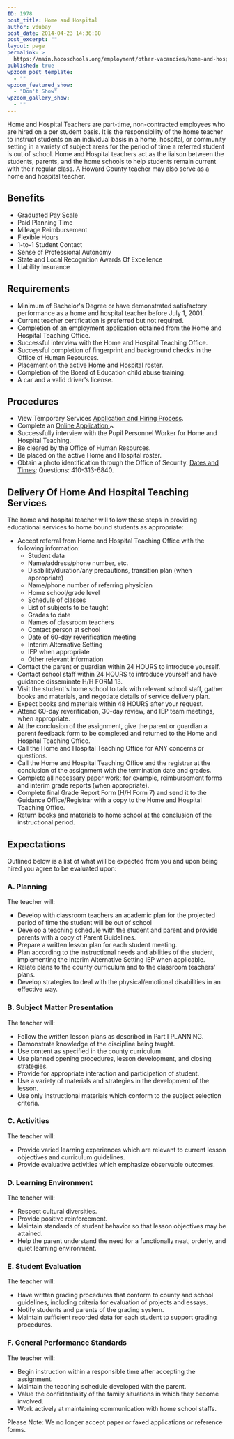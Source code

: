 ```yaml
---
ID: 1978
post_title: Home and Hospital
author: vdubay
post_date: 2014-04-23 14:36:08
post_excerpt: ""
layout: page
permalink: >
  https://main.hocoschools.org/employment/other-vacancies/home-and-hospital/
published: true
wpzoom_post_template:
  - ""
wpzoom_featured_show:
  - "Don't Show"
wpzoom_gallery_show:
  - ""
---
```

<p>Home and Hospital Teachers are part-time, non-contracted employees who are hired on a per student basis. It is the responsibility of the home teacher to instruct students on an individual basis in a home, hospital, or community setting in a variety of subject areas for the period of time a referred student is out of school. Home and Hospital teachers act as the liaison between the students, parents, and the home schools to help students remain current with their regular class. A Howard County teacher may also serve as a home and hospital teacher.</p>

<h2>Benefits</h2>
<ul>
  <li>Graduated Pay Scale</li>
  <li>Paid Planning Time</li>
  <li>Mileage Reimbursement</li>
  <li>Flexible Hours</li>
  <li>1-to-1 Student Contact</li>
  <li>Sense of Professional Autonomy</li>
  <li>State and Local Recognition Awards Of Excellence</li>
  <li>Liability Insurance</li>
</ul>

<h2>Requirements</h2>
<ul>
  <li>Minimum of Bachelor's Degree or have demonstrated satisfactory performance as a home and hospital teacher before July 1, 2001.</li>
  <li>Current teacher certification is preferred but not required.</li>
  <li>Completion of an employment application obtained from the Home and Hospital Teaching Office.</li>
  <li>Successful interview with the Home and Hospital Teaching Office.</li>
  <li>Successful completion of fingerprint and background checks in the Office of Human Resources.</li>
  <li>Placement on the active Home and Hospital roster.</li>
  <li>Completion of the Board of Education child abuse training.</li>
  <li>A car and a valid driver's license.</li>
</ul>

<h2>Procedures</h2>
<ul>
  <li>View Temporary Services <a href="hiring_temp.shtml">Application and Hiring Process</a>.</li>
  <li>Complete an <a href="http://www.applitrack.com/hcpss/onlineapp/" target="_blank">Online Application.</a><img src="/f/images/new_webpage.gif" border="0" align="bottom" width="11" height="10" alt="new webpage icon"></li>
  <li>Successfully interview with the Pupil Personnel Worker for Home and Hospital Teaching.</li>
  <li>Be cleared by the Office of Human Resources.</li>
  <li>Be placed on the active Home and Hospital roster.</li>
  <li>Obtain a photo identification through the Office of Security. <a href="/employees/photo-id/">Dates and Times</a>; Questions: 410-313-6840.</li>
</ul>

<h2>Delivery Of Home And Hospital Teaching Services</h2>
<p>The home and hospital teacher will follow these steps in providing educational services to home bound students as appropriate:</p>

<ul>
  <li>Accept referral from Home and Hospital Teaching Office with the following information:
   <ul>
    <li>Student data</li>
    <li>Name/address/phone number, etc.</li>
    <li>Disability/duration/any precautions, transition plan (when appropriate)</li>
    <li>Name/phone number of referring physician</li>
    <li>Home school/grade level</li>
    <li>Schedule of classes</li>
    <li>List of subjects to be taught</li>
    <li>Grades to date</li>
    <li>Names of classroom teachers</li>
    <li>Contact person at school</li>
    <li>Date of 60-day reverification meeting</li>
    <li>Interim Alternative Setting</li>
    <li>IEP when appropriate</li>
    <li>Other relevant information</li>
   </ul> 
  </li> 
  <li>Contact the parent or guardian within 24 HOURS to introduce yourself.</li>
  <li>Contact school staff within 24 HOURS to introduce yourself and have guidance disseminate H/H FORM 13.</li>
  <li>Visit the student's home school to talk with relevant school staff, gather books and materials, and negotiate details of service delivery plan.</li>
  <li>Expect books and materials within 48 HOURS after your request.</li>
  <li>Attend 60-day reverification, 30-day review, and IEP team meetings, when appropriate.</li>
  <li>At the conclusion of the assignment, give the parent or guardian a parent feedback form to be completed and returned to the Home and Hospital Teaching Office.</li>
  <li>Call the Home and Hospital Teaching Office for ANY concerns or questions.</li>
  <li>Call the Home and Hospital Teaching Office and the registrar at the conclusion of the assignment with the termination date and grades.</li>
  <li>Complete all necessary paper work; for example, reimbursement forms and interim grade reports (when appropriate).</li>
  <li>Complete final Grade Report Form (H/H Form 7) and send it to the Guidance Office/Registrar with a copy to the Home and Hospital Teaching Office.</li>
  <li>Return books and materials to home school at the conclusion of the instructional period.</li>
</ul>

<h2>Expectations</h2>

<p>Outlined below is a list of what will be expected from you and upon being hired you agree to be evaluated upon:</p>

<h3>A. Planning</h3>
<p>The teacher will:</p>
<ul>
  <li>Develop with classroom teachers an academic plan for the projected period of time the student will be out of school</li>
  <li>Develop a teaching schedule with the student and parent and provide parents with a copy of Parent Guidelines.</li>
  <li> Prepare a written lesson plan for each student meeting.</li>
  <li>Plan according to the instructional needs and abilities of the student, implementing the Interim Alternative Setting IEP when applicable.</li>
  <li>Relate plans to the county curriculum and to the classroom teachers' plans.</li>
  <li>Develop strategies to deal with the physical/emotional disabilities in an effective way.</li>
</ul>

<h3>B. Subject Matter Presentation</h3>
<p>The teacher will:</p>
<ul>
  <li>Follow the written lesson plans as described in Part I PLANNING.</li>
  <li>Demonstrate knowledge of the discipline being taught.</li>
  <li>Use content as specified in the county curriculum.</li>
  <li>Use planned opening procedures, lesson development, and closing strategies.</li>
  <li>Provide for appropriate interaction and participation of student.</li>
  <li>Use a variety of materials and strategies in the development of the lesson.</li>
  <li>Use only instructional materials which conform to the subject selection criteria.</li>
</ul>

<h3>C. Activities</h3>
<p>The teacher will:</p>
<ul>
  <li>Provide varied learning experiences which are relevant to current lesson objectives and curriculum guidelines.</li>
  <li>Provide evaluative activities which emphasize observable outcomes.</li>
</ul>

<h3>D. Learning Environment</h3>
<p>The teacher will:</p>
<ul>
  <li>Respect cultural diversities.</li>
  <li>Provide positive reinforcement.</li>
  <li>Maintain standards of student behavior so that lesson objectives may be attained.</li>
  <li>Help the parent understand the need for a functionally neat, orderly, and quiet learning environment.</li>
</ul>

<h3>E. Student Evaluation</h3>
<p>The teacher will:</p>
<ul>
  <li>Have written grading procedures that conform to county and school guidelines, including criteria for evaluation of projects and essays.</li>
  <li>Notify students and parents of the grading system.</li>
  <li>Maintain sufficient recorded data for each student to support grading procedures.</li>
</ul>

<h3>F. General Performance Standards</h3>
<p>The teacher will:</p>
<ul>
  <li>Begin instruction within a responsible time after accepting the assignment.</li>
  <li>Maintain the teaching schedule developed with the parent.</li>
  <li>Value the confidentiality of the family situations in which they become involved.</li>
  <li>Work actively at maintaining communication with home school staffs.</li>
</ul>

<p>Please Note: We no longer accept paper or faxed applications or reference forms.</p>